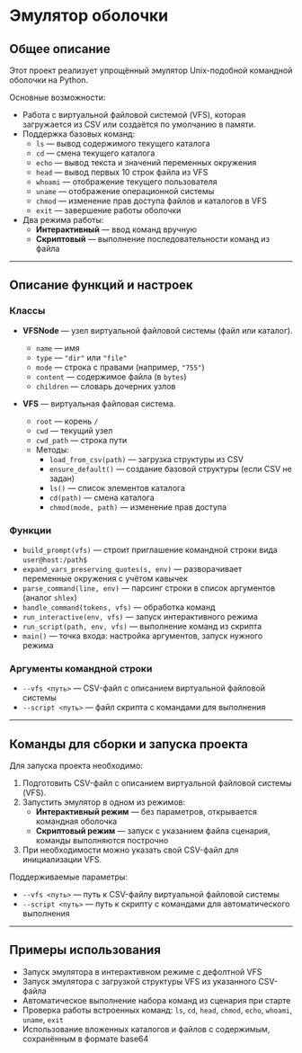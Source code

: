 # Эмулятор оболочки

## Общее описание
Этот проект реализует упрощённый эмулятор Unix-подобной командной оболочки на Python.  

Основные возможности:  
- Работа с виртуальной файловой системой (VFS), которая загружается из CSV или создаётся по умолчанию в памяти.  
- Поддержка базовых команд:  
  - `ls` — вывод содержимого текущего каталога  
  - `cd` — смена текущего каталога  
  - `echo` — вывод текста и значений переменных окружения  
  - `head` — вывод первых 10 строк файла из VFS  
  - `whoami` — отображение текущего пользователя  
  - `uname` — отображение операционной системы  
  - `chmod` — изменение прав доступа файлов и каталогов в VFS  
  - `exit` — завершение работы оболочки  
- Два режима работы:  
  - **Интерактивный** — ввод команд вручную  
  - **Скриптовый** — выполнение последовательности команд из файла  

---

## Описание функций и настроек

### Классы
- **VFSNode** — узел виртуальной файловой системы (файл или каталог).  
  - `name` — имя  
  - `type` — `"dir"` или `"file"`  
  - `mode` — строка с правами (например, `"755"`)  
  - `content` — содержимое файла (в `bytes`)  
  - `children` — словарь дочерних узлов  

- **VFS** — виртуальная файловая система.  
  - `root` — корень `/`  
  - `cwd` — текущий узел  
  - `cwd_path` — строка пути  
  - Методы:  
    - `load_from_csv(path)` — загрузка структуры из CSV  
    - `ensure_default()` — создание базовой структуры (если CSV не задан)  
    - `ls()` — список элементов каталога  
    - `cd(path)` — смена каталога  
    - `chmod(mode, path)` — изменение прав доступа  

### Функции
- `build_prompt(vfs)` — строит приглашение командной строки вида `user@host:/path$`  
- `expand_vars_preserving_quotes(s, env)` — разворачивает переменные окружения с учётом кавычек  
- `parse_command(line, env)` — парсинг строки в список аргументов (аналог `shlex`)  
- `handle_command(tokens, vfs)` — обработка команд  
- `run_interactive(env, vfs)` — запуск интерактивного режима  
- `run_script(path, env, vfs)` — выполнение команд из скрипта  
- `main()` — точка входа: настройка аргументов, запуск нужного режима  

### Аргументы командной строки
- `--vfs <путь>` — CSV-файл с описанием виртуальной файловой системы  
- `--script <путь>` — файл скрипта с командами для выполнения  

---

## Команды для сборки и запуска проекта

Для запуска проекта необходимо:  
1. Подготовить CSV-файл с описанием виртуальной файловой системы (VFS).  
2. Запустить эмулятор в одном из режимов:  
   - **Интерактивный режим** — без параметров, открывается командная оболочка  
   - **Скриптовый режим** — запуск с указанием файла сценария, команды выполняются построчно  
3. При необходимости можно указать свой CSV-файл для инициализации VFS.  

Поддерживаемые параметры:  
- `--vfs <путь>` — путь к CSV-файлу виртуальной файловой системы  
- `--script <путь>` — путь к скрипту с командами для автоматического выполнения  

---

## Примеры использования
- Запуск эмулятора в интерактивном режиме с дефолтной VFS  
- Запуск эмулятора с загрузкой структуры VFS из указанного CSV-файла  
- Автоматическое выполнение набора команд из сценария при старте  
- Проверка работы встроенных команд: `ls`, `cd`, `head`, `chmod`, `echo`, `whoami`, `uname`, `exit`  
- Использование вложенных каталогов и файлов с содержимым, сохранённым в формате base64  
